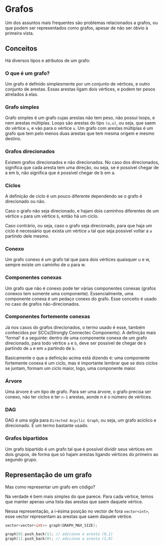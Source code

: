# Grafos

Um dos assuntos mais frequentes são problemas relacionados a grafos, ou que podem ser representados como grafos, apesar de não ser óbvio à primeira vista.

## Conceitos

Há diversos tipos e atributos de um grafo:

### O que é um grafo?

Um grafo é definido simplesmente por um conjunto de vértices, e outro conjunto de arestas. Essas arestas ligam dois vértices, e podem ter pesos atrelados à elas.

### Grafo simples

Grafo simples é um grafo cujas arestas não tem peso, não possui loops, e nem arestas múltiplas. Loops são arestas do tipo `(u,u)`,  ou seja, que saem do vértice `u`, e vão para o vértice `u`. Um grafo com arestas múltiplas é um grafo que tem pelo menos duas arestas que tem mesma origem e mesmo destino.

### Grafos direcionados

Existem grafos direcionados e não direcionados. No caso dos direcionados, significa que cada aresta tem uma direção, ou seja, se é possível chegar de a em b, não significa que é possível chegar de b em a.

### Ciclos

A definição de ciclo é um pouco diferente dependendo se o grafo é direcionado ou não.

 Caso o grafo não seja direcionado, e hajam dois caminhos diferentes de um vértice `a` para um vértice `b`, então há um ciclo.

 Caso contrário, ou seja, caso o grafo seja direcionado, para que haja um ciclo é necessário que exista um vértice `a` tal que seja possível voltar a `a` partindo dele mesmo.

### Conexo

Um grafo conexo é um grafo tal que para dois vértices quaisquer u e w, sempre existe um caminho de u para w.

### Componentes conexas

Um grafo que não é conexo pode ter várias componentes conexas (grafos conexos tem somente uma componente). Essencialmente, uma componente conexa é um pedaço conexo do grafo. Esse conceito é usado no caso de grafos não-direcionados.

### Componentes fortemente conexas

Já nos casos do grafos direcionados, o termo usado é esse, também conhecidos por SCCs(Strongly Connectec Components). A definição mais 'formal' é a seguinte: dentro de uma componente conexa de um grafo direcionado, para todo vértice `a` e `b`, deve ser possível de chegar de `b` partindo de `a` e em `a` partindo de `b`.

Basicamente o que a definição acima está dizendo é: uma componente fortemente conexa é um ciclo, mas é importante lembrar que se dois ciclos se juntam, formam um ciclo maior, logo, uma componente maior.




### Árvore

Uma árvore é um tipo de grafo. Para ser uma árvore, o grafo precisa ser conexo, não ter ciclos e ter `n-1` arestas, aonde n é o número de vértices.

### DAG

DAG é uma sigla para `Directed Acyclic Graph`, ou seja, um grafo acíclico e direcionado. É um termo bastante usado.

### Grafos bipartidos

Um grafo bipartido é um grafo tal que é possível dividir seus vértices em dois grupos, de forma que só hajam arestas ligando vértices do primeiro ao segundo grupo.



## Representação de um grafo

Mas como representar um grafo em código?

Na verdade é bem mais simples do que parece. Para cada vértice, temos que manter apenas uma lista das arestas que saem daquele vértice.

Nessa representação, a i-ésima posição no vector de fora `vector<int>`, esse vector representam as arestas que saem daquele vértice.
```cpp
vector<vector<int>> graph(GRAPH_MAX_SIZE);

graph[0].push_back(1); // adiciona a aresta (0,1)
graph[1].push_back(0); // adiciona a aresta (1,0)
```

